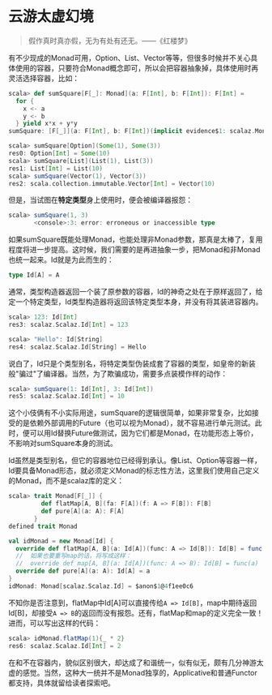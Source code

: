 # 云游太虚幻境
> 假作真时真亦假，无为有处有还无。——《红楼梦》

有不少现成的Monad可用，Option、List、Vector等等，但很多时候并不关心具体使用的容器，只要符合Monad概念即可，所以会把容器抽象掉，具体使用时再灵活选择容器，比如：
```scala
scala> def sumSquare[F[_]: Monad](a: F[Int], b: F[Int]): F[Int] =
  for {
    x <- a
    y <- b
  } yield x*x + y*y
sumSquare: [F[_]](a: F[Int], b: F[Int])(implicit evidence$1: scalaz.Monad[F])F[Int]

scala> sumSquare[Option](Some(1), Some(3))
res0: Option[Int] = Some(10)
scala> sumSquare[List](List(1), List(3))
res1: List[Int] = List(10)
scala> sumSquare(Vector(1), Vector(3))
res2: scala.collection.immutable.Vector[Int] = Vector(10)
```
但是，当试图在**特定类型**身上使用时，便会被编译器报怨：
```scala
scala> sumSquare(1, 3)
       <console>:3: error: erroneous or inaccessible type
```
如果sumSquare既能处理Monad，也能处理非Monad参数，那真是太棒了，复用程度将进一步提高。这时候，我们需要的是再进抽象一步，把Monad和非Monad也统一起来。Id就是为此而生的：
```scala
type Id[A] = A
```
通常，类型构造器返回一个装了原参数的容器，Id的神奇之处在于原样返回了，给定一个特定类型，Id类型构造器将返回该特定类型本身，并没有将其装进容器内。
```scala
scala> 123: Id[Int]
res3: scalaz.Scalaz.Id[Int] = 123

scala> "Hello": Id[String]
res4: scalaz.Scalaz.Id[String] = Hello
```
说白了，Id只是个类型别名，将特定类型伪装成套了容器的类型，如皇帝的新装般"骗过"了编译器。当然，为了欺骗成功，需要多点装模作样的动作：
```scala
scala> sumSquare(1: Id[Int], 3: Id[Int])
res5: scalaz.Scalaz.Id[Int] = 10
```
这个小伎俩有不小实际用途，sumSquare的逻辑很简单，如果非常复杂，比如接受的是依赖外部调用的Future（也可以视为Monad），就不容易进行单元测试。此时，便可以用Id替换Future做测试，因为它们都是Monad，在功能形态上等价，不影响对sumSquare本身的测试。

Id虽然是类型别名，但它的容器地位已经得到承认。像List、Option等容器一样，Id要具备Monad形态，就必须定义Monad的标志性方法，这里我们使用自己定义的Monad，而不是scalaz库的定义：
```scala
scala> trait Monad[F[_]] {
         def flatMap[A, B](fa: F[A])(f: A => F[B]): F[B]
         def pure[A](a: A): F[A]
       }
defined trait Monad

val idMonad = new Monad[Id] {
  override def flatMap[A, B](a: Id[A])(func: A => Id[B]): Id[B] = func(a)
  //  如果也要重写map的话，将写成这样：
  //  override def map[A, B](a: Id[A])(func: A => B): Id[B] = func(a)
  override def pure[A](a: A): Id[A] = a
}
idMonad: Monad[scalaz.Scalaz.Id] = $anon$1@4f1ee0c6
```
不知你是否注意到，flatMap中Id[A]可以直接传给`A => Id[B]`，map中期待返回Id[B]，却接受`A => B`的返回而没有报怨。还有，flatMap和map的定义完全一致！进而，可以写出这样的代码：
```scala
scala> idMonad.flatMap(1){_ * 2}
res6: scalaz.Scalaz.Id[Int] = 2
```
在和不在容器内，貌似区别很大，却达成了和谐统一，似有似无，颇有几分神游太虚的感觉。当然，这种大一统并不是Monad独享的，Applicative和普通Functor都支持，具体就留给读者探索吧。

